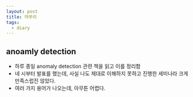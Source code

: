 ```yaml
---
layout: post
title: 마무리
tags:
  - diary
---
```


## anoamly detection
* 하루 종일 anomaly detection 관련 책을 읽고 이를 정리함
* 네 시부터 발표를 했는데, 사실 나도 제대로 이해하지 못하고 진행한 세미나라 크게 만족스럽진 않았다.
* 여러 가지 용어가 나오는데, 아무튼 어렵다.